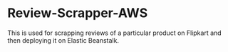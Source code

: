 # Review-Scrapper-AWS

This is used for scrapping reviews of a particular product on Flipkart and then deploying it on Elastic Beanstalk.
